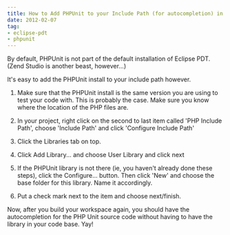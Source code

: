 ```yaml
---
title: How to Add PHPUnit to your Include Path (for autocompletion) in Eclipse PDT
date: 2012-02-07
tag:
- eclipse-pdt
- phpunit
---
```

By default, PHPUnit is not part of the default installation of Eclipse PDT.  (Zend Studio is another beast, however...)

<!--more-->

It's easy to add the PHPUnit install to your include path however. 

  1. Make sure that the PHPUnit install is the same version you are using to test your code with.  This is probably the case.  Make sure you know where the location of the PHP files are.

  2. In your project, right click on the second to last item called 'PHP Include Path', choose 'Include Path' and click 'Configure Include Path'

  3. Click the Libraries tab on top.

  4. Click Add Library... and choose User Library and click next

  5. If the PHPUnit library is not there (ie, you haven't already done these steps), click the Configure... button. Then click 'New' and choose the base folder for this library. Name it accordingly.

  6. Put a check mark next to the item and choose next/finish.

Now, after you build your workspace again, you should have the autocompletion for the PHP Unit source code without having to have the library in your code base.  Yay!
